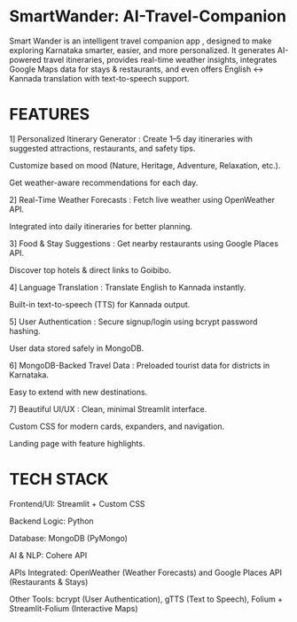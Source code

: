 # SmartWander: AI-Travel-Companion

Smart Wander is an intelligent travel companion app , designed to make exploring Karnataka smarter, easier, and more personalized. It generates AI-powered travel itineraries, provides real-time weather insights, integrates Google Maps data for stays & restaurants, and even offers English ↔ Kannada translation with text-to-speech support.

# FEATURES
1] Personalized Itinerary Generator : 
Create 1–5 day itineraries with suggested attractions, restaurants, and safety tips.

Customize based on mood (Nature, Heritage, Adventure, Relaxation, etc.).

Get weather-aware recommendations for each day.

2] Real-Time Weather Forecasts :
Fetch live weather using OpenWeather API.

Integrated into daily itineraries for better planning.

3] Food & Stay Suggestions :
Get nearby restaurants using Google Places API.

Discover top hotels & direct links to Goibibo.

4] Language Translation :
Translate English to Kannada instantly.

Built-in text-to-speech (TTS) for Kannada output.

5] User Authentication :
Secure signup/login using bcrypt password hashing.

User data stored safely in MongoDB.

6] MongoDB-Backed Travel Data :
Preloaded tourist data for districts in Karnataka.

Easy to extend with new destinations.

7] Beautiful UI/UX :
Clean, minimal Streamlit interface.

Custom CSS for modern cards, expanders, and navigation.

Landing page with feature highlights.

# TECH STACK
Frontend/UI: Streamlit + Custom CSS

Backend Logic: Python

Database: MongoDB (PyMongo)

AI & NLP: Cohere API

APIs Integrated: OpenWeather (Weather Forecasts) and Google Places API (Restaurants & Stays)

Other Tools: 
bcrypt (User Authentication), 
gTTS (Text to Speech), 
Folium + Streamlit-Folium (Interactive Maps)
